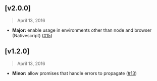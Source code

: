 ## [v2.0.0]
> April 13, 2016

- **Major:** enable usage in environments other than node and browser (Nativescript) ([#15](https://github.com/substantial/sinon-stub-promise/pull/15))

## [v1.2.0]
> April 13, 2016

- **Minor:** allow promises that handle errors to propagate ([#13](https://github.com/substantial/sinon-stub-promise/pull/13))
